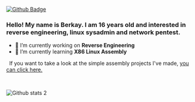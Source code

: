 [![Github Badge](https://img.shields.io/badge/-Github-000?style=quare&labelColor=000&logo=Github&logoColor=white&link=link)](https://github.com/amaym0nn) 


### Hello! My name is Berkay. I am 16 years old and interested in reverse engineering, linux sysadmin and network pentest.

- 🔭 I’m currently working on **Reverse Engineering**
- 🌱 I’m currently learning **X86 Linux Assembly**

&nbsp;
If you want to take a look at the simple assembly projects I've made, <a href="https://github.com/amaym0nn/x86-assembly-note"> you can click here. </a>

&nbsp;

![Github stats 2](https://github-readme-stats.vercel.app/api?username=amaym0nn&show_icons=true&theme=radical)
